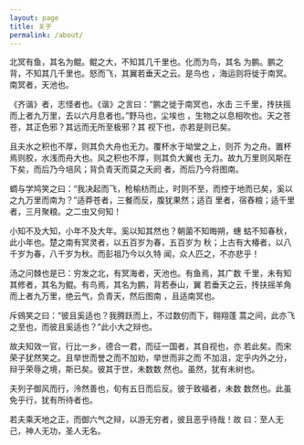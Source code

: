 ```yaml
---
layout: page
title: 关于
permalink: /about/
---
```


北冥有鱼，其名为鲲。鲲之大，不知其几千里也。化而为鸟，其名 为鹏。鹏之背，不知其几千里也。怒而飞，其翼若垂天之云。是鸟也 ，海运则将徙于南冥。南冥者，天池也。

《齐谐》者，志怪者也。《谐》之言曰：“鹏之徙于南冥也，水击 三千里，抟扶摇而上者九万里，去以六月息者也。”野马也，尘埃也 ，生物之以息相吹也。天之苍苍，其正色邪？其远而无所至极邪？其 视下也，亦若是则已矣。

且夫水之积也不厚，则其负大舟也无力。覆杯水于坳堂之上，则芥 为之舟。置杯焉则胶，水浅而舟大也。风之积也不厚，则其负大翼也 无力。故九万里则风斯在下矣，而后乃今培风；背负青天而莫之夭阏 者，而后乃今将图南。

蜩与学鸠笑之曰：“我决起而飞，枪榆枋而止，时则不至，而控于地而已矣，奚以之九万里而南为？”适莽苍者，三餐而反，腹犹果然；适百 里者，宿舂粮；适千里者，三月聚粮。之二虫又何知！

小知不及大知，小年不及大年。奚以知其然也？朝菌不知晦朔，蟪 蛄不知春秋，此小年也。楚之南有冥灵者，以五百岁为春，五百岁为 秋；上古有大椿者，以八千岁为春，八千岁为秋。而彭祖乃今以久特 闻，众人匹之，不亦悲乎！

汤之问棘也是已：穷发之北，有冥海者，天池也。有鱼焉，其广数 千里，未有知其修者，其名为鲲。有鸟焉，其名为鹏，背若泰山，翼 若垂天之云，抟扶摇羊角而上者九万里，绝云气，负青天，然后图南 ，且适南冥也。

斥鴳笑之曰：“彼且奚适也？我腾跃而上，不过数仞而下，翱翔蓬 蒿之间，此亦飞之至也，而彼且奚适也？”此小大之辩也。

故夫知效一官，行比一乡，德合一君，而征一国者，其自视也，亦 若此矣。而宋荣子犹然笑之。且举世而誉之而不加劝，举世而非之而 不加沮，定乎内外之分，辩乎荣辱之境，斯已矣。彼其于世，未数数 然也。虽然，犹有未树也。

夫列子御风而行，泠然善也，旬有五日而后反。彼于致福者，未数 数然也。此虽免乎行，犹有所待者也。

若夫乘天地之正，而御六气之辩，以游无穷者，彼且恶乎待哉！故 曰：至人无己，神人无功，圣人无名。





[jekyll-organization]: https://github.com/jekyll
